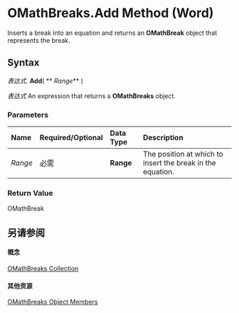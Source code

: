 
# OMathBreaks.Add Method (Word)

Inserts a break into an equation and returns an  **OMathBreak** object that represents the break.


## Syntax

 _表达式_. **Add**( ** _Range_** )

 _表达式_ An expression that returns a **OMathBreaks** object.


### Parameters



|**Name**|**Required/Optional**|**Data Type**|**Description**|
|:-----|:-----|:-----|:-----|
| _Range_|必需|**Range**|The position at which to insert the break in the equation.|

### Return Value

OMathBreak


## 另请参阅


#### 概念


[OMathBreaks Collection](fa01cd62-b8ad-52bf-f36a-f5d1548d3d1e.md)
#### 其他资源


[OMathBreaks Object Members](http://msdn.microsoft.com/library/8a16ddcf-9fdc-0cb6-b033-99fe89846a04%28Office.15%29.aspx)